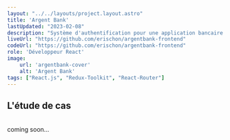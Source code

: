 ```yaml
---
layout: "../../layouts/project.layout.astro"
title: 'Argent Bank'
lastUpdated: "2023-02-08"
description: "Système d'authentification pour une application bancaire."
liveUrl: "https://github.com/erischon/argentbank-frontend"
codeUrl: "https://github.com/erischon/argentbank-frontend"
role: 'Développeur React'
image:
    url: 'argentbank-cover' 
    alt: 'Argent Bank'
tags: ["React.js", "Redux-Toolkit", "React-Router"]
---
```


## L'étude de cas
  <br/>
coming soon...